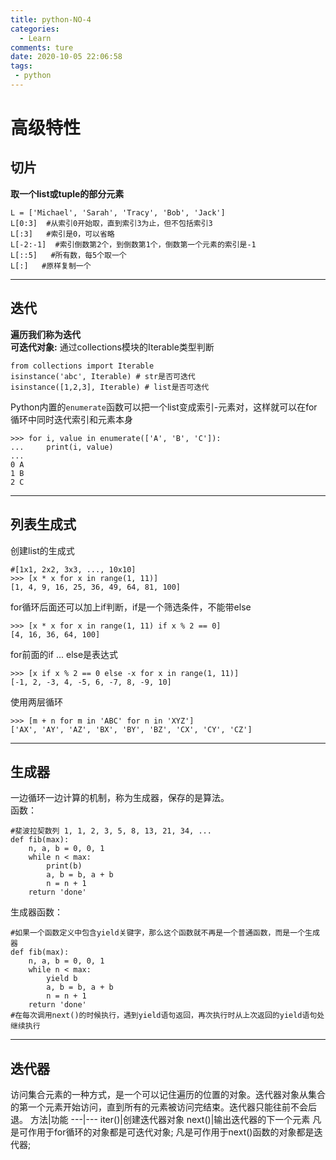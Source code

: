```yaml
---
title: python-NO-4
categories:
  - Learn
comments: ture
date: 2020-10-05 22:06:58
tags:
 - python
---
```

# 高级特性
## 切片
**取一个list或tuple的部分元素**  

   
```
L = ['Michael', 'Sarah', 'Tracy', 'Bob', 'Jack']
L[0:3]  #从索引0开始取，直到索引3为止，但不包括索引3
L[:3]   #索引是0，可以省略
L[-2:-1]  #索引倒数第2个，到倒数第1个，倒数第一个元素的索引是-1
L[::5]   #所有数，每5个取一个
L[:]   #原样复制一个
```
***

## 迭代
**遍历我们称为迭代**  
**可迭代对象:** 通过collections模块的Iterable类型判断      

```
from collections import Iterable
isinstance('abc', Iterable) # str是否可迭代
isinstance([1,2,3], Iterable) # list是否可迭代
```
    
Python内置的`enumerate`函数可以把一个list变成索引-元素对，这样就可以在for循环中同时迭代索引和元素本身

```
>>> for i, value in enumerate(['A', 'B', 'C']):
...     print(i, value)
...
0 A
1 B
2 C
```
   
 ***  
## 列表生成式
创建list的生成式
```
#[1x1, 2x2, 3x3, ..., 10x10]
>>> [x * x for x in range(1, 11)]
[1, 4, 9, 16, 25, 36, 49, 64, 81, 100]
```

for循环后面还可以加上if判断，if是一个筛选条件，不能带else
```
>>> [x * x for x in range(1, 11) if x % 2 == 0]
[4, 16, 36, 64, 100]
```
for前面的if ... else是表达式
```
>>> [x if x % 2 == 0 else -x for x in range(1, 11)]
[-1, 2, -3, 4, -5, 6, -7, 8, -9, 10]
```
使用两层循环
```
>>> [m + n for m in 'ABC' for n in 'XYZ']
['AX', 'AY', 'AZ', 'BX', 'BY', 'BZ', 'CX', 'CY', 'CZ']
```
***
## 生成器
一边循环一边计算的机制，称为生成器，保存的是算法。  
函数：
```
#斐波拉契数列 1, 1, 2, 3, 5, 8, 13, 21, 34, ...
def fib(max):
    n, a, b = 0, 0, 1
    while n < max:
        print(b)
        a, b = b, a + b
        n = n + 1
    return 'done'
```
生成器函数：
```
#如果一个函数定义中包含yield关键字，那么这个函数就不再是一个普通函数，而是一个生成器
def fib(max):    
    n, a, b = 0, 0, 1
    while n < max:
        yield b
        a, b = b, a + b
        n = n + 1
    return 'done'
#在每次调用next()的时候执行，遇到yield语句返回，再次执行时从上次返回的yield语句处继续执行
```
***   
## 迭代器
访问集合元素的一种方式，是一个可以记住遍历的位置的对象。迭代器对象从集合的第一个元素开始访问，直到所有的元素被访问完结束。迭代器只能往前不会后退。
方法|功能
---|---
iter()|创建迭代器对象
next()|输出迭代器的下一个元素
凡是可作用于for循环的对象都是可迭代对象;
凡是可作用于next()函数的对象都是迭代器;

